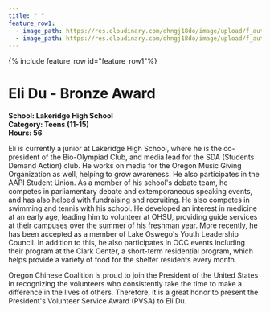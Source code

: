 ```yaml
---
title: " "
feature_row1:
  - image_path: https://res.cloudinary.com/dhngj18do/image/upload/f_auto,q_auto/v1/images/pvsa/2024_Du_Eli
  - image_path: https://res.cloudinary.com/dhngj18do/image/upload/f_auto,q_auto/v1/images/activities/year_2024
---
```


{% include feature_row id="feature_row1"%}

# Eli Du - Bronze Award

**School: Lakeridge High School**  
**Category: Teens (11-15)**  
**Hours: 56**  

Eli is currently a junior at Lakeridge High School, where he is the co-president of the
Bio-Olympiad Club, and media lead for the SDA (Students Demand Action) club. He works on
media for the Oregon Music Giving Organization as well, helping to grow awareness. He also
participates in the AAPI Student Union. As a member of his school's debate team, he competes
in parliamentary debate and extemporaneous speaking events, and has also helped with
fundraising and recruiting. He also competes in swimming and tennis with his school. He
developed an interest in medicine at an early age, leading him to volunteer at OHSU, providing
guide services at their campuses over the summer of his freshman year. More recently, he has
been accepted as a member of Lake Oswego's Youth Leadership Council. In addition to this, he
also participates in OCC events including their program at the Clark Center, a short-term
residential program, which helps provide a variety of food for the shelter residents every month.

Oregon Chinese Coalition is proud to join the President of the United States in recognizing the volunteers who consistently take the time to make a difference in the lives of others. Therefore, it is a great honor to present the President's Volunteer Service Award (PVSA) to Eli Du.
